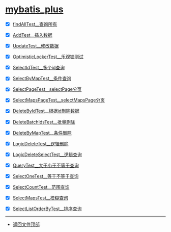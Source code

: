 
# [mybatis_plus](../README.md)

- [x] [findAllTest__查询所有](src/test/java/com/cpucode/mybatis_plus/findAllTest.java)
- [x] [AddTest__插入数据](src/test/java/com/cpucode/mybatis_plus/AddTest.java)
- [x] [UpdateTest__修改数据](src/test/java/com/cpucode/mybatis_plus/UpdateTest.java)
- [x] [OptimisticLockerTest__乐观锁测试](src/test/java/com/cpucode/mybatis_plus/OptimisticLockerTest.java)

- [x] [SelectIdTest__多个id查询](src/test/java/com/cpucode/mybatis_plus/SelectIdTest.java)
- [x] [SelectByMapTest__条件查询](src/test/java/com/cpucode/mybatis_plus/SelectByMapTest.java)

- [x] [SelectPageTest__selectPage分页](src/test/java/com/cpucode/mybatis_plus/SelectPageTest.java)
- [x] [SelectMapsPageTest__selectMapsPage分页](src/test/java/com/cpucode/mybatis_plus/SelectMapsPageTest.java)

- [x] [DeleteByIdTest__根据id删除数据](src/test/java/com/cpucode/mybatis_plus/DeleteByIdTest.java)
- [x] [DeleteBatchIdsTest__批量删除](src/test/java/com/cpucode/mybatis_plus/DeleteBatchIdsTest.java)
- [x] [DeleteByMapTest__条件删除](src/test/java/com/cpucode/mybatis_plus/DeleteByMapTest.java)
- [x] [LogicDeleteTest__逻辑删除](src/test/java/com/cpucode/mybatis_plus/LogicDeleteTest.java)
- [x] [LogicDeleteSelectTest__逻辑查询](src/test/java/com/cpucode/mybatis_plus/LogicDeleteSelectTest.java)

- [x] [QueryTest__大于小于不等于查询](src/test/java/com/cpucode/mybatis_plus/QueryTest.java)
- [x] [SelectOneTest__等于不等于查询](src/test/java/com/cpucode/mybatis_plus/SelectOneTest.java)
- [x] [SelectCountTest__范围查询](src/test/java/com/cpucode/mybatis_plus/SelectCountTest.java)
- [x] [SelectMapsTest__模糊查询](src/test/java/com/cpucode/mybatis_plus/SelectMapsTest.java)
- [x] [SelectListOrderByTest__排序查询](src/test/java/com/cpucode/mybatis_plus/SelectListOrderByTest.java)

-----------------

- [返回文件顶部](../README.md)